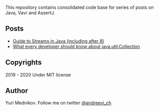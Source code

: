 This repository contains consolidated code base for series of posts on Java, Vavr and AssertJ. 

## Posts

* [Guide to Streams in Java (including after 8)](https://mednikov.net/guide-to-streams-in-java-including-after-8/)
* [What every developer should know about java.util.Collection](https://mednikov.net/java-util-collection/)

## Copyrights

2019 - 2020 Under MIT license

## Author

Yuri Mednikov. Follow me on twitter [@andreevi_ch](https://twitter.com/andreevi_ch)